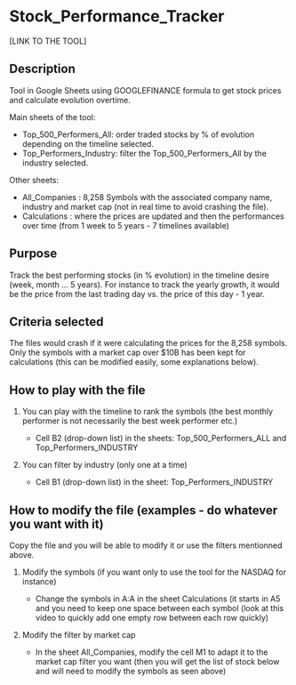 # Stock_Performance_Tracker

[LINK TO THE TOOL]

## Description

Tool in Google Sheets using GOOGLEFINANCE formula to get stock prices and calculate evolution overtime.

Main sheets of the tool:

- Top_500_Performers_All: order traded stocks by % of evolution depending on the timeline selected.
- Top_Performers_Industry: filter the Top_500_Performers_All by the industry selected.

Other sheets:

- All_Companies : 8,258 Symbols with the associated company name, industry and market cap (not in real time to avoid crashing the file).
- Calculations : where the prices are updated and then the performances over time (from 1 week to 5 years - 7 timelines available)

## Purpose

Track the best performing stocks (in % evolution) in the timeline desire (week, month ... 5 years).
For instance to track the yearly growth, it would be the price from the last trading day vs. the price of this day - 1 year.

## Criteria selected

The files would crash if it were calculating the prices for the 8,258 symbols. Only the symbols with a market cap over $10B has been kept for calculations (this can be modified easily, some explanations below).

## How to play with the file

1. You can play with the timeline to rank the symbols (the best monthly performer is not necessarily the best week performer etc.)
    - Cell B2 (drop-down list) in the sheets: Top_500_Performers_ALL and Top_Performers_INDUSTRY

2. You can filter by industry (only one at a time)
    - Cell B1 (drop-down list) in the sheet: Top_Performers_INDUSTRY

## How to modify the file (examples - do whatever you want with it)

Copy the file and you will be able to modify it or use the filters mentionned above.

1. Modify the symbols (if you want only to use the tool for the NASDAQ for instance)
    - Change the symbols in A:A in the sheet Calculations (it starts in A5 and you need to keep one space between each symbol (look at this video to quickly add one empty row between each row quickly)

2. Modify the filter by market cap
    - In the sheet All_Companies, modify the cell M1 to adapt it to the market cap filter you want (then you will get the list of stock below and will need to modify the symbols as seen above)

